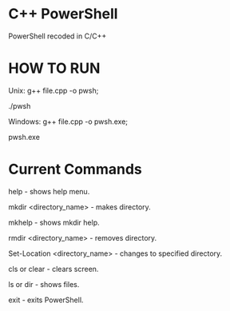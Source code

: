 # C++ PowerShell
PowerShell recoded in C/C++

# HOW TO RUN
Unix: g++ file.cpp -o pwsh;

./pwsh

Windows: g++ file.cpp -o pwsh.exe;

pwsh.exe

# Current Commands
help - shows help menu.

mkdir <directory_name> - makes directory.

mkhelp - shows mkdir help.

rmdir <directory_name> - removes directory.

Set-Location <directory_name> - changes to specified directory.

cls or clear - clears screen.

ls or dir - shows files.

exit - exits PowerShell.
